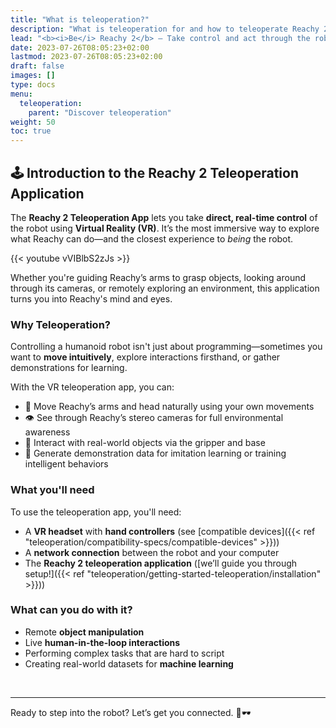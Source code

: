 ```yaml
---
title: "What is teleoperation?"
description: "What is teleoperation for and how to teleoperate Reachy 2"
lead: "<b><i>Be</i> Reachy 2</b> — Take control and act through the robot."
date: 2023-07-26T08:05:23+02:00
lastmod: 2023-07-26T08:05:23+02:00
draft: false
images: []
type: docs
menu:
  teleoperation:
    parent: "Discover teleoperation"
weight: 50
toc: true
---
```


## 🕹️ Introduction to the Reachy 2 Teleoperation Application

The **Reachy 2 Teleoperation App** lets you take **direct, real-time control** of the robot using **Virtual Reality (VR)**. It’s the most immersive way to explore what Reachy can do—and the closest experience to *being* the robot.

{{< youtube vVIBlbS2zJs >}}
<br>

Whether you're guiding Reachy’s arms to grasp objects, looking around through its cameras, or remotely exploring an environment, this application turns you into Reachy's mind and eyes.


### Why Teleoperation?

Controlling a humanoid robot isn't just about programming—sometimes you want to **move intuitively**, explore interactions firsthand, or gather demonstrations for learning.

With the VR teleoperation app, you can:
- 🦾 Move Reachy’s arms and head naturally using your own movements  
- 👁️ See through Reachy’s stereo cameras for full environmental awareness  
- 🤝 Interact with real-world objects via the gripper and base  
- 🧠 Generate demonstration data for imitation learning or training intelligent behaviors


### What you'll need

To use the teleoperation app, you'll need:
- A **VR headset**  with **hand controllers** (see [compatible devices]({{< ref "teleoperation/compatibility-specs/compatible-devices" >}}))  
- A **network connection** between the robot and your computer  
- The **Reachy 2 teleoperation application** ([we’ll guide you through setup!]({{< ref "teleoperation/getting-started-teleoperation/installation" >}}))


### What can you do with it?

- Remote **object manipulation**  
- Live **human-in-the-loop interactions**  
- Performing complex tasks that are hard to script  
- Creating real-world datasets for **machine learning**

<br>

---

Ready to step into the robot? Let’s get you connected. 🤖🕶️
